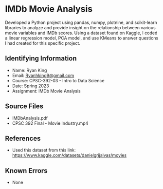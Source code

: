 # IMDb Movie Analysis

Developed a Python project using pandas, numpy, plotnine, and scikit-learn libraries to analyze and provide insight on the relationship between various movie variables and IMDb scores. Using a dataset found on Kaggle, I coded a linear regression model, PCA model, and use KMeans to answer questions I had created for this specific project.

## Identifying Information

* Name: Ryan King
* Email: Ryanhking9@gmail.com
* Course: CPSC-392-03 - Intro to Data Science
* Date: Spring 2023
* Assignment: IMDb Movie Analysis

## Source Files

* IMDbAnalysis.pdf
* CPSC 392 Final - Movie Industry.mp4

## References

* Used this dataset from this link: https://www.kaggle.com/datasets/danielgrijalvas/movies

## Known Errors

* None
